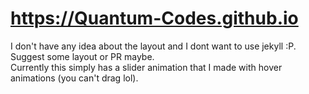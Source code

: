 # https://Quantum-Codes.github.io

I don't have any idea about the layout and I dont want to use jekyll :P. Suggest some layout or PR maybe.  <br>
Currently this simply has a slider animation that I made with hover animations (you can't drag lol).
